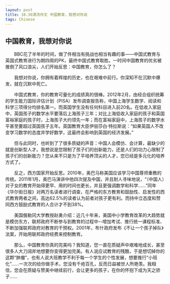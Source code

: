 ```yaml
---
layout: post
title: 10.30漂流作文 中国教育，我想对你说
tags: Chinese
---
```


中国教育，我想对你说
----------

　　BBC花了半年的时间，做了件相当有挑战也相当有趣的事——中国式教育与英国式教育进行为期四周的PK，最终中国式教育取胜。一时间中国教育的优劣被推倒了风口浪尖，人们开始反思：中国教育，你怎么了？

　　我想对你说，你拥有着辉煌的历史，也在艰难中前行。你深知不在沉默中爆发，就在沉默中死亡。

　　中国式教育，你的教育可量化的成绩真的很棒。2012年2月，由经合组织统筹的学生能力国际评估计划（PISA）发布调查报告称，中国上海学生数学、阅读和科学三项得分均排名第一。而英国学生没有任何科目进入前20名。在低收入家庭中，英国孩子的数学水平要落后上海孩子三年；对比上海低收入家庭的孩子和英国富裕家庭的孩子时，上海孩子大约领先一年；而在富裕家庭中，上海孩子的数学水平甚至要超过英国孩子五年。英国教育大臣伊丽莎白·特拉斯说：“如果英国人不改变学习数学的态度并学好数学，这最终会影响到英国的经济发展。”

　　但与此同时，也听到了了很多质疑的声音：中国人会模仿、会计算，最缺少的就是创新型人才。我想说是您限制了孩子们的创新能力，还是人们的功力心限制了孩子们的创新能力？您从来不只是为了平培养顶尖的人才，您已经是多元化的培养方式了。

　　反之，西方国家开始反思。2010年，奥巴马称美国应该学习中国尊师重教的传统。2011年1月，奥巴马演讲中他四次提及中国，并且耐人寻味地说，“（中国人）对子女的教育开始得更早、用的时间也更长，并且更强调数学和科学……”同年《华尔街日报》对两万名读者进行调查，在严格的东方教育和鼓励性、启发性的西式教育两者之间，高达62.5%的读者认为前者对孩子更有利。而持中立态度和赞同西方鼓励式教育的人合计才不到38%。

　　美国俄勒冈大学教授赵勇介绍：近几十年来，美国中小学教育改革的大趋势就是模仿东方，联邦政府不断参与到教育的过程中--增加考试、推行统一课程标准、不断加强联邦政府对教育的干预权。2001年，布什政府发布《不让一个孩子掉队》法案，开始用联邦政府经费来控制教育。

　　那么，中国教育你真的完美吗？我知道，您一直在质疑声中艰难地成长，甚至很多人大刀阔斧地想要你变得更加完美。有人说应试教育的残酷，于是想切掉你的这颗“肿瘤”，也有人说大班教学不利于每一个学生的个性发展，想要推行“小班化”……一次次的给你做手术，您没有千疮百孔，反而日益被世人所艳羡。我相信，您会在质疑与赞美中继续前行，会让更多的孩子，在你的怀抱下成为天之骄子……


